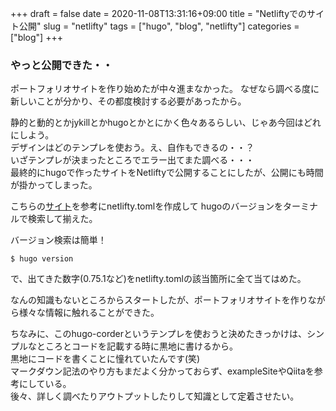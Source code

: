 +++ 
draft = false
date = 2020-11-08T13:31:16+09:00
title = "Netliftyでのサイト公開"
slug = "netlifty"
tags = ["hugo", "blog", "netlifty"]
categories = ["blog"]
+++

### やっと公開できた・・

ポートフォリオサイトを作り始めたが中々進まなかった。
なぜなら調べる度に新しいことが分かり、その都度検討する必要があったから。 

静的と動的とかjykillとかhugoとかとにかく色々あるらしい、じゃあ今回はどれにしよう。  
デザインはどのテンプレを使おう。え、自作もできるの・・？  
いざテンプレが決まったところでエラー出てまた調べる・・・  
最終的にhugoで作ったサイトをNetliftyで公開することにしたが、公開にも時間が掛かってしまった。  

こちらの[サイト](https://blog.cotapon.org/how-to-release-netlify-using-hugo/)を参考にnetlifty.tomlを作成して
hugoのバージョンをターミナルで検索して揃えた。  

バージョン検索は簡単！  
```
$ hugo version
```
で、出てきた数字(0.75.1など)をnetlifty.tomlの該当箇所に全て当てはめた。  

なんの知識もないところからスタートしたが、ポートフォリオサイトを作りながら様々な情報に触れることができた。

ちなみに、このhugo-corderというテンプレを使おうと決めたきっかけは、シンプルなところとコードを記載する時に黒地に書けるから。  
黒地にコードを書くことに憧れていたんです(笑)  
マークダウン記法のやり方もまだよく分かっておらず、exampleSiteやQiitaを参考にしている。  
後々、詳しく調べたりアウトプットしたりして知識として定着させたい。  

